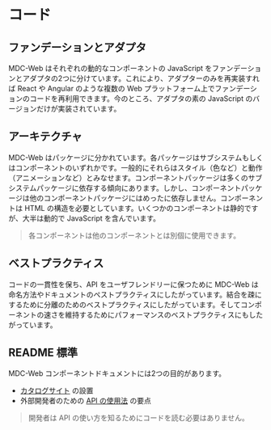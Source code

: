 # コード

## ファンデーションとアダプタ

MDC-Web はそれぞれの動的なコンポーネントの JavaScript をファンデーションとアダプタの2つに分けています。これにより、アダプターのみを再実装すれば React や Angular のような複数の Web プラットフォーム上でファンデーションのコードを再利用できます。今のところ、アダプタの素の JavaScript のバージョンだけが実装されています。

## アーキテクチャ

MDC-Web はパッケージに分かれています。各パッケージはサブシステムもしくはコンポーネントのいずれかです。一般的にそれらはスタイル（色など）と動作（アニメーションなど）とみなせます。コンポーネントパッケージは多くのサブシステムパッケージに依存する傾向にあります。しかし、コンポーネントパッケージは他のコンポーネントパッケージにはめったに依存しません。コンポーネントは HTML の構造を必要としています。いくつかのコンポーネントは静的ですが、大半は動的で JavaScript を含んでいます。

> 各コンポーネントは他のコンポーネントとは別個に使用できます。

## ベストプラクティス

コードの一貫性を保ち、API をユーザフレンドリーに保つために MDC-Web は命名方法やドキュメントのペストプラクティスにしたがっています。結合を疎にするために分離のためのベストプラクティスにしたがっています。そしてコンポーネントの速さを維持するためにパフォーマンスのベストプラクティスにもしたがっています。

## README 標準

MDC-Web コンポーネントドキュメントには2つの目的があります。

* [カタログサイト](https://material.io/components/web/catalog/) の設置
* 外部開発者のための [API の使用法](readme_standards.md) の要点

> 開発者は API の使い方を知るためにコードを読む必要はありません。

